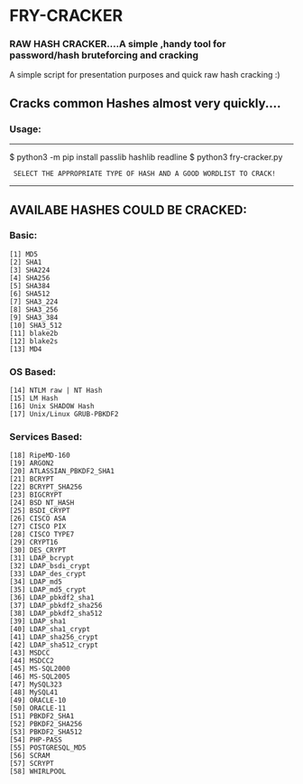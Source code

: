 # FRY-CRACKER

### RAW HASH CRACKER....A simple ,handy tool for password/hash bruteforcing and cracking
 
 A simple script for presentation purposes and quick raw hash cracking :)

## Cracks common Hashes almost very quickly....

### Usage:
----------------------------------------------------------------------------------------
 $ python3 -m pip install passlib hashlib readline
 $ python3 fry-cracker.py
 
     SELECT THE APPROPRIATE TYPE OF HASH AND A GOOD WORDLIST TO CRACK!
---------------------------------------------------------------------------------------------
 
## AVAILABE HASHES COULD BE CRACKED:

  ### Basic:
    [1] MD5
    [2] SHA1
    [3] SHA224
    [4] SHA256
    [5] SHA384
    [6] SHA512
    [7] SHA3_224
    [8] SHA3_256
    [9] SHA3_384
    [10] SHA3_512
    [11] blake2b
    [12] blake2s
    [13] MD4

### OS Based:
    [14] NTLM raw | NT Hash
    [15] LM Hash
    [16] Unix SHADOW Hash
    [17] Unix/Linux GRUB-PBKDF2

### Services Based:
    [18] RipeMD-160
    [19] ARGON2
    [20] ATLASSIAN_PBKDF2_SHA1
    [21] BCRYPT
    [22] BCRYPT_SHA256
    [23] BIGCRYPT
    [24] BSD NT_HASH
    [25] BSDI_CRYPT
    [26] CISCO ASA
    [27] CISCO PIX
    [28] CISCO TYPE7
    [29] CRYPT16
    [30] DES_CRYPT
    [31] LDAP_bcrypt
    [32] LDAP_bsdi_crypt
    [33] LDAP_des_crypt 
    [34] LDAP_md5
    [35] LDAP_md5_crypt
    [36] LDAP_pbkdf2_sha1
    [37] LDAP_pbkdf2_sha256
    [38] LDAP_pbkdf2_sha512
    [39] LDAP_sha1
    [40] LDAP_sha1_crypt
    [41] LDAP_sha256_crypt
    [42] LDAP_sha512_crypt
    [43] MSDCC
    [44] MSDCC2
    [45] MS-SQL2000
    [46] MS-SQL2005
    [47] MySQL323
    [48] MySQL41
    [49] ORACLE-10
    [50] ORACLE-11
    [51] PBKDF2_SHA1
    [52] PBKDF2_SHA256
    [53] PBKDF2_SHA512
    [54] PHP-PASS
    [55] POSTGRESQL_MD5
    [56] SCRAM
    [57] SCRYPT
    [58] WHIRLPOOL
